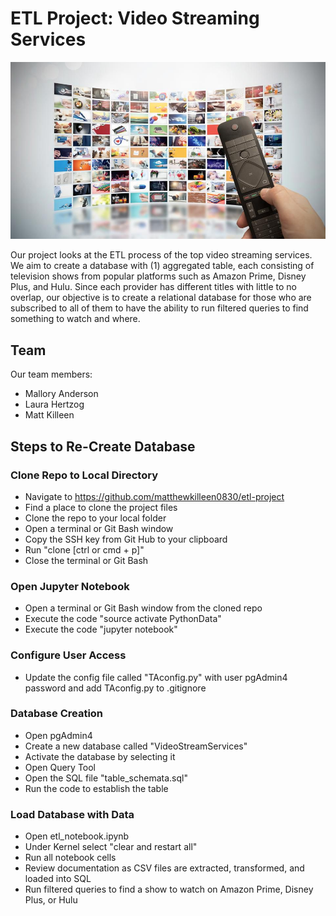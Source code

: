 # ETL Project:  Video Streaming Services

![Resources](Resources/streaming.jpg)

Our project looks at the ETL process of the top video streaming services. We aim to create a database with (1) aggregated table, each consisting of television shows from popular platforms such as Amazon Prime, Disney Plus, and Hulu. Since each provider has different titles with little to no overlap, our objective is to create a relational database for those who are subscribed to all of them to have the ability to run filtered queries to find something to watch and where. 


## Team
Our team members:

- Mallory Anderson
- Laura Hertzog
- Matt Killeen

## Steps to Re-Create Database

### Clone Repo to Local Directory

- Navigate to https://github.com/matthewkilleen0830/etl-project
- Find a place to clone the project files
- Clone the repo to your local folder 
- Open a terminal or Git Bash window
- Copy the SSH key from Git Hub to your clipboard 
- Run "clone [ctrl or cmd + p]"
- Close the terminal or Git Bash

### Open Jupyter Notebook

- Open a terminal or Git Bash window from the cloned repo
- Execute the code "source activate PythonData"
- Execute the code "jupyter notebook"

### Configure User Access

- Update the config file called "TAconfig.py" with user pgAdmin4 password and add TAconfig.py to .gitignore 

### Database Creation

- Open pgAdmin4
- Create a new database called "VideoStreamServices"
- Activate the database by selecting it
- Open Query Tool
- Open the SQL file "table_schemata.sql" 
- Run the code to establish the table

### Load Database with Data

- Open etl_notebook.ipynb
- Under Kernel select "clear and restart all"
- Run all notebook cells
- Review documentation as CSV files are extracted, transformed, and loaded into SQL
- Run filtered queries to find a show to watch on Amazon Prime, Disney Plus, or Hulu